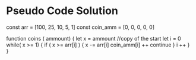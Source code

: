 # Pseudo Code Solution

const arr = [100, 25, 10, 5, 1]
const coin_amm = [0, 0, 0, 0, 0]

function coins ( ammount) {
    let x = ammount //copy of the start
    let i = 0
    while( x >= 1) {
        if ( x >= arr[i] ) {
            x -= arr[i]
            coin_amm[i] ++
            continue
        }
        i ++
    }
}